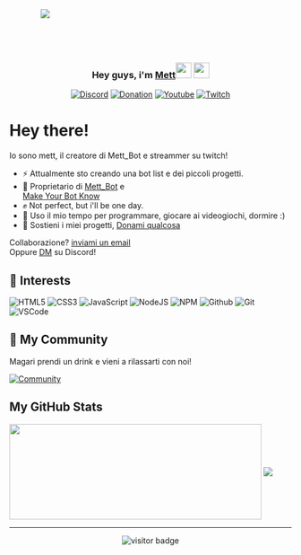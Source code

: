 <div style="width: 128px; height: 128px; display: flex; justify-content: center; align-items: center;">
  <img src="https://cdn.discordapp.com/avatars/1052995417312346132/a341a152472f49fab24e117f9a3e32ef.png" style="max-width: 100%; max-height: 100%;" />
</div>
 

<h3 align="center">Hey guys, i'm <a href="https://discord.com/users/971440665705730068">Mett</a><img src="https://media.giphy.com/media/hvRJCLFzcasrR4ia7z/giphy.gif" width="28"> <img src="https://emojis.slackmojis.com/emojis/images/1531849430/4246/blob-sunglasses.gif?1531849430" width="28"/></h3>

<p align="center">
  <a href="https://discord.com/users/971440665705730068"><img alt="Discord" title="Discord" src="https://img.shields.io/badge/-Discord-7289DA?style=for-the-badge&logo=discord&logoColor=white"/></a>
  <a href="https://streamelements.com/mett_300/tip"><img alt="Donation" title="Donation" src="https://img.shields.io/badge/Donation-yellow"/></a>
  <a href="https://bit.ly/3qHPJLT"><img alt="Youtube" title="Youtube" src="https://img.shields.io/badge/-Youtube-FF0000?style=for-the-badge&logo=youtube&logoColor=white"/></a>
   <a href="https://bit.ly/3qHPJLT"><img alt="Twitch" title="Twitch" src="https://img.shields.io/badge/-Twitch-6441a5?style=for-the-badge&logo=twitch&logoColor=white"/></a>
   
   
  
  
</p>


# Hey there!

Io sono mett, il creatore di Mett_Bot e streammer su twitch!

- ⚡ Attualmente sto creando una bot list e dei piccoli progetti.
- :gift_heart:  Proprietario di [Mett_Bot](https://dsc.gg/invitemettbot) e <br> [Make Your Bot Know](https://discord.gg/6CsC2dym)
- ✊ Not perfect, but i'll be one day.
- :dart:  Uso il mio tempo per programmare, giocare ai videogiochi, dormire :)
- :muscle:   Sostieni i miei progetti, [Donami qualcosa](https://streamelements.com/mett_300/tip)


Collaborazione? <a href="mailto:matteoloffredo755@gmail.com">inviami un email</a><br>
Oppure [DM](https://discord.com/users/971440665705730068) su Discord!

## :wrench: Interests

![HTML5](https://img.icons8.com/color/30/html-5.png) ![CSS3](https://img.icons8.com/color/30/css3.png) ![JavaScript](https://img.icons8.com/color/30/javascript.png) ![NodeJS](https://img.icons8.com/color/30/nodejs.png) ![NPM](https://img.icons8.com/color/30/npm.png) ![Github](https://img.icons8.com/material-outlined/30/github.png) ![Git](https://img.icons8.com/color/30/git.png) ![VSCode](https://img.icons8.com/color/30/visual-studio-code-2019.png)

## 🤩 My Community

Magari prendi un drink e vieni a rilassarti con noi!

[![Community](https://discordapp.com/api/guilds/1003735355155042394/widget.png?style=banner2)](https://discord.gg/SHefQp3Jt9)


## My GitHub Stats

<a style="text-decoration: none;" href="https://bit.ly/3qHPJLT1">
  <img width=450 height=170 align="center" src="https://github-readme-stats.vercel.app/api?username=mettCreator14&theme=midnight-blue&show_icons=true&bg_color=0D1117&hide_border=true" />
</a>
<a href="https://bit.ly/3qHPJLT1">
  <img align="center" src="https://github-readme-stats.vercel.app/api/top-langs/?username=mettCreator14&theme=midnight-blue&layout=compact&bg_color=0D1117&hide_border=true" />
</a>



----

<p align='center'>
  <img src="https://visitor-badge.glitch.me/badge?page_id=mettCreator14" alt="visitor badge"/>
</p>


